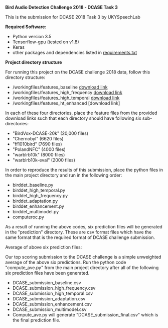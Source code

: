 **Bird Audio Detection Challenge 2018 - DCASE Task 3**

This is the submission for DCASE 2018 Task 3 by UKYSpeechLab

**Required Software:**

- Python version 3.5
- Tensorflow-gpu (tested on v1.8)
- Keras
- other packages and dependencies listed in [requirements.txt](https://github.com/UKYSpeechLab/ukybirddet/blob/master/requirements.txt)

**Project directory structure**

For running this project on the DCASE challenge 2018 data, follow this directory structure:

- <project directory>/workingfiles/features_baseline [download link](https://drive.google.com/drive/folders/1Zf8LQxZF9KISByGmmxx-dbtHLc5dk9Ib?usp=sharing)
- <project directory>/workingfiles/features_high_frequency [download link](https://drive.google.com/open?id=14DJczxbwCv0Z7uFBfDDUVv6a3cZ3SAu4)
- <project directory>/workingfiles/features_high_temporal [download link](https://drive.google.com/open?id=1rPwJL8Y0EPPbh6V-HhTlvcyqnFJOQmfI)
- <project directory>/workingfiles/features_ht_enhanced [download link]

In each of these four directories, place the feature files from the provided download links such that each directory should have following six sub-directories:

- "BirdVox-DCASE-20k" (20,000 files)
- "Chernobyl" (6620 files)
- "ff1010bird" (7690 files)
- "PolandNFC" (4000 files)
- "warblrb10k" (8000 files)
- "warblrb10k-eval" (2000 files)

In order to reproduce the results of this submission, place the python files in the main project directory and run in the following order:
- birddet_baseline.py
- birddet_high_temporal.py
- birddet_high_frequency.py
- birddet_adaptation.py
- birddet_enhancement.py
- birddet_multimodel.py
- computeroc.py

As a result of running the above codes, six prediction files will be generated in the "prediction" directory. These are csv format files which have the same format that is the required format of DCASE challenge submission.

Average of above six prediction files:

Our top scoring submission to the DCASE challenge is a simple unweighted average of the above six predictions. 
Run the python code "compute_ave.py" from the main project directory after all of the following six prediction files have been generated.
- DCASE_submission_baseline.csv
- DCASE_submission_high_frequency.csv
- DCASE_submission_high_temporal.csv
- DCASE_submission_adaptation.csv
- DCASE_submission_enhancement.csv
- DCASE_submission_multimodel.csv
- Compute_ave.py will generate "DCASE_submission_final.csv" which is the final prediction file.
